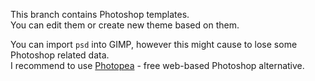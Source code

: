 This branch contains Photoshop templates.  
You can edit them or create new theme based on them.

You can import `psd` into GIMP, however this might cause to lose some Photoshop related data.  
I recommend to use [Photopea](https://www.photopea.com/) - free web-based Photoshop alternative.
